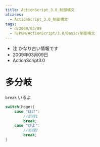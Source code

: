 ```yaml
---
title: ActionScript_3.0_制御構文
aliases:
  - ActionScript_3.0_制御構文
tags:
  - d/2009/03/09
  - n/PGM/ActionScript/3.0/Basic/制御構文
---
```


- 注 かなり古い情報です
- 2009年03月09日
- ActionScript3.0

多分岐
================================================================================
`break` いるよ

```actionscript
switch(hoge){
    case "ほげ":
        //処理1
        break;
    case "ぴよ":
        //処理2
        break;
}
```

